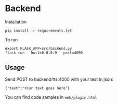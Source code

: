 # Backend
Installation
```
pip install -r requirements.txt
```

To run
```   
export FLASK_APP=src/backend.py
flask run --host=0.0.0.0 --port=4000
```

## Usage
Send POST to backend/tts:4000 with your text in json:
```
{"text":"Your text goes here"}
```
You can find code samples in ```web/plugin.html```
